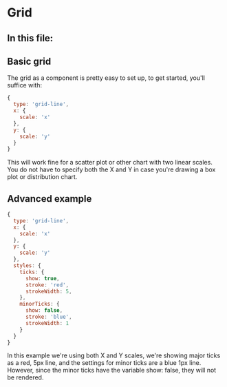 # Grid

## In this file:



## Basic grid
The grid as a component is pretty easy to set up, to get started, you'll suffice with:

```js
{
  type: 'grid-line',
  x: {
    scale: 'x'
  },
  y: {
    scale: 'y'
  }
}
```

This will work fine for a scatter plot or other chart with two linear scales.
You do not have to specify both the X and Y in case you're drawing a box plot or distribution chart.

## Advanced example
```js
{
  type: 'grid-line',
  x: {
    scale: 'x'
  },
  y: {
    scale: 'y'
  },
  styles: {
    ticks: {
      show: true,
      stroke: 'red',
      strokeWidth: 5,
    },
    minorTicks: {
      show: false,
      stroke: 'blue',
      strokeWidth: 1
    }
  }
}
```

In this example we're using both X and Y scales, we're showing major ticks as a red, 5px line, and the settings for minor ticks are a blue 1px line.
However, since the minor ticks have the variable show: false, they will not be rendered.
